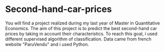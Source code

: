# Second-hand-car-prices
You will find a project realized during my last year of Master in Quantitative Economics. The aim of this project is to predict the best second-hand car prices by taking in account their characteristics. To reach this goal, i used different supervised algorithm of classification. Data came from french website "ParuVendu" and i used Python.
